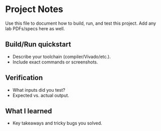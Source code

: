 # Project Notes

Use this file to document how to build, run, and test this project.
Add any lab PDFs/specs here as well.

## Build/Run quickstart
- Describe your toolchain (compiler/Vivado/etc.).
- Include exact commands or screenshots.

## Verification
- What inputs did you test?
- Expected vs. actual output.

## What I learned
- Key takeaways and tricky bugs you solved.

